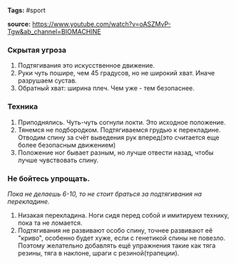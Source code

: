**Tags:** #sport 

**source:** https://www.youtube.com/watch?v=oASZMvP-Tgw&ab_channel=BIOMACHINE


### Скрытая угроза 

1. Подтягивания это искусственное движение. 
2. Руки чуть пошире, чем 45 градусов, но не широкий хват. Иначе разрушаем сустав.
3. Обратный хват: ширина плеч. Чем уже - тем безопаснее. 

### Техника

1. Приподнялись. Чуть-чуть согнули локти. Это исходное положение.
2. Тянемся не подбородком. Подтягиваемся грудью к перекладине. Отводим спину за счёт выведения рук вперед(это считается еще более безопасным движением)
3. Положение ног бывает разным, но лучше отвести назад, чтобы лучше чувствовать спину. 

### Не бойтесь упрощать. 

*Пока не делаешь 6-10, то не стоит браться за подтягивания на перекладине.*

1. Низакая перекладина. Ноги сидя перед собой и имитируем технику, пока та не ломается.
2. Подтягивания не развивают особо спину, точнее развивают её "криво", особенно будет хуже, если с генетикой спины не повезло. Поэтому желательно добавлять ещё упражнения такие как тяга резины, тяга в наклоне, шраги с резиной(трапеции).